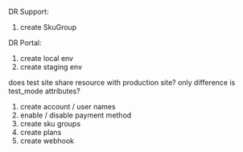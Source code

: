 DR Support:
1. create SkuGroup


DR Portal:

1. create local env
2. create staging env


does test site share resource with production site? only difference is test_mode attributes?

1. create account / user names
2. enable / disable payment method
3. create sku groups
4. create plans
5. create webhook

